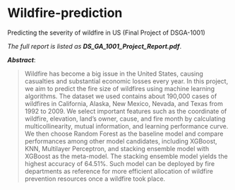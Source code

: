 # Wildfire-prediction
Predicting the severity of wildfire in US (Final Project of DSGA-1001)

*The full report is listed as **DS_GA_1001_Project_Report.pdf***.

**_Abstract_**:

> Wildfire has become a big issue in the United States,
causing casualties and substantial economic losses every year. In
this project, we aim to predict the fire size of wildfires using
machine learning algorithms. The dataset we used contains about
190,000 cases of wildfires in California, Alaska, New Mexico,
Nevada, and Texas from 1992 to 2009. We select important
features such as the coordinate of wildfire, elevation, land’s
owner, cause, and fire month by calculating multicollinearity,
mutual information, and learning performance curve. We then
choose Random Forest as the baseline model and compare
performances among other model candidates, including XGBoost,
KNN, Multilayer Perceptron, and stacking ensemble model with
XGBoost as the meta-model. The stacking ensemble model yields
the highest accuracy of 64.51%. Such model can be deployed
by fire departments as reference for more efficient allocation of
wildfire prevention resources once a wildfire took place.
